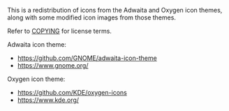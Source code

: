 This is a redistribution of icons from the Adwaita and Oxygen icon themes, along with some
modified icon images from those themes.

Refer to [COPYING](COPYING) for license terms.

Adwaita icon theme:

  * https://github.com/GNOME/adwaita-icon-theme
  * https://www.gnome.org/

Oxygen icon theme:

  * https://github.com/KDE/oxygen-icons
  * https://www.kde.org/
